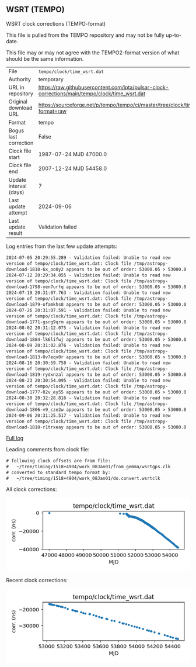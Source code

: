 
## WSRT (TEMPO)

WSRT clock corrections (TEMPO-format)

This file is pulled from the TEMPO repository and may not be fully
up-to-date.

This file may or may not agree with the TEMPO2-format version of what
should be the same information.

|     |     |
|:--- |:--- |
| File | `tempo/clock/time_wsrt.dat` |
| Authority | temporary |
| URL in repository | <https://raw.githubusercontent.com/ipta/pulsar-clock-corrections/main/tempo/clock/time_wsrt.dat> |
| Original download URL | <https://sourceforge.net/p/tempo/tempo/ci/master/tree/clock/time_wsrt.dat?format=raw> |
| Format | tempo |
| Bogus last correction | False |
| Clock file start | 1987-07-24 MJD 47000.0 |
| Clock file end | 2007-12-24 MJD 54458.0 |
| Update interval (days) | 7 |
| Last update attempt | 2024-09-06 |
| Last update result | Validation failed |

Log entries from the last few update attempts:
```
2024-07-05 20:29:55.289 - Validation failed: Unable to read new version of tempo/clock/time_wsrt.dat: Clock file /tmp/astropy-download-1810-6x_oo0y2 appears to be out of order: 53000.05 > 53000.0
2024-07-12 20:29:34.055 - Validation failed: Unable to read new version of tempo/clock/time_wsrt.dat: Clock file /tmp/astropy-download-1798-yen7urfq appears to be out of order: 53000.05 > 53000.0
2024-07-19 20:31:07.763 - Validation failed: Unable to read new version of tempo/clock/time_wsrt.dat: Clock file /tmp/astropy-download-1879-ofamkhs8 appears to be out of order: 53000.05 > 53000.0
2024-07-26 20:31:07.591 - Validation failed: Unable to read new version of tempo/clock/time_wsrt.dat: Clock file /tmp/astropy-download-1771-gsrg9qrm appears to be out of order: 53000.05 > 53000.0
2024-08-02 20:31:12.075 - Validation failed: Unable to read new version of tempo/clock/time_wsrt.dat: Clock file /tmp/astropy-download-1884-lk6lifwj appears to be out of order: 53000.05 > 53000.0
2024-08-09 20:31:02.876 - Validation failed: Unable to read new version of tempo/clock/time_wsrt.dat: Clock file /tmp/astropy-download-1813-0v7eqv0r appears to be out of order: 53000.05 > 53000.0
2024-08-16 20:30:59.758 - Validation failed: Unable to read new version of tempo/clock/time_wsrt.dat: Clock file /tmp/astropy-download-1819-rydxnzal appears to be out of order: 53000.05 > 53000.0
2024-08-23 20:30:54.095 - Validation failed: Unable to read new version of tempo/clock/time_wsrt.dat: Clock file /tmp/astropy-download-1777-02v_ey55 appears to be out of order: 53000.05 > 53000.0
2024-08-30 20:32:28.816 - Validation failed: Unable to read new version of tempo/clock/time_wsrt.dat: Clock file /tmp/astropy-download-1806-v9_cze2w appears to be out of order: 53000.05 > 53000.0
2024-09-06 20:31:25.517 - Validation failed: Unable to read new version of tempo/clock/time_wsrt.dat: Clock file /tmp/astropy-download-1810-r1trxeay appears to be out of order: 53000.05 > 53000.0
```
[Full log](https://raw.githubusercontent.com/ipta/pulsar-clock-corrections/main/log/tempo/clock/time_wsrt.dat.log)

Leading comments from clock file:

    # following clock offsets are from file:
    #   ~/tree/timing/1518+4904/work_08Jan01/from_gemma/wsrtgps.clk
    # converted to standard tempo format by:
    #   ~/tree/timing/1518+4904/work_08Jan01/do.convert.wsrtclk



All clock corrections:

![plot of all clock corrections](time_wsrt.dat.png "All corrections")

Recent clock corrections:

![plot of recent clock corrections](time_wsrt.dat.short.png "Recent corrections")

